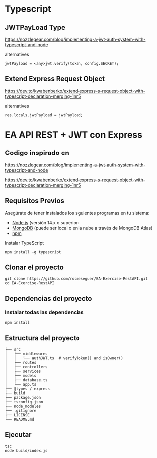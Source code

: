 # Typescript

## JWTPayLoad Type

https://nozzlegear.com/blog/implementing-a-jwt-auth-system-with-typescript-and-node

alternatives 

`jwtPayload = <any>jwt.verify(token, config.SECRET);`


## Extend Express Request Object

https://dev.to/kwabenberko/extend-express-s-request-object-with-typescript-declaration-merging-1nn5

alternatives

`res.locals.jwtPayload = jwtPayload;`

# EA API REST + JWT con Express

## Codigo inspirado en

https://nozzlegear.com/blog/implementing-a-jwt-auth-system-with-typescript-and-node

https://dev.to/kwabenberko/extend-express-s-request-object-with-typescript-declaration-merging-1nn5

## Requisitos Previos

Asegúrate de tener instalados los siguientes programas en tu sistema:

- [Node.js](https://nodejs.org/) (versión 14.x o superior)
- [MongoDB](https://www.mongodb.com/) (puede ser local o en la nube a través de MongoDB Atlas)
- [npm](https://www.npmjs.com/) 

Instalar TypeScript
```
npm install -g typescript
```

## Clonar el proyecto

```
git clone https://github.com/rocmeseguer/EA-Exercise-RestAPI.git
cd EA-Exercise-RestAPI
```

## Dependencias del proyecto

### Instalar todas las dependencias
```
npm install
```

## Estructura del proyecto

```
├── src
│   ├── middlewares
│   │   └── authJWT.ts  # verifyToken() and isOwner()
│   ├── routes
│   ├── controllers
│   ├── services
│   ├── models
│   ├── database.ts
│   └── app.ts         
├── @types / express
├── build
├── package.json    
├── tsconfig.json      
├── node_modules
├── .gitignore
├── LICENSE
└── README.md
```

## Ejecutar
```
tsc
node build/index.js
```

